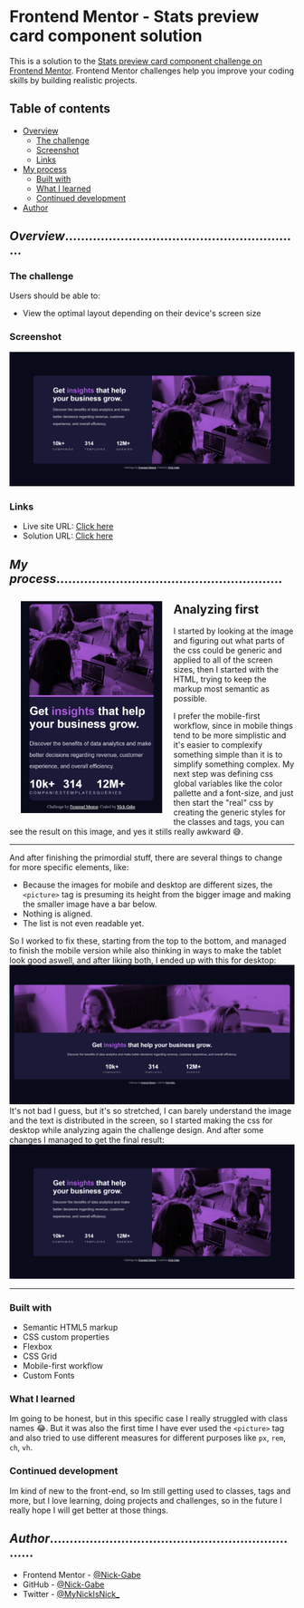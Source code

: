 # Frontend Mentor - Stats preview card component solution

This is a solution to the [Stats preview card component challenge on Frontend Mentor](https://www.frontendmentor.io/challenges/stats-preview-card-component-8JqbgoU62). Frontend Mentor challenges help you improve your coding skills by building realistic projects. 

## Table of contents

- [Overview](#overview)
  - [The challenge](#the-challenge)
  - [Screenshot](#screenshot)
  - [Links](#links)
- [My process](#my-process)
  - [Built with](#built-with)
  - [What I learned](#what-i-learned)
  - [Continued development](#continued-development)
- [Author](#author)


## *Overview*……………………………………………………

### The challenge

Users should be able to:

- View the optimal layout depending on their device's screen size

### Screenshot

![Screenshot](thumbnail.png)

### Links

- Live site URL: [Click here](https://nick-gabe.github.io/frontend-card-component/)
- Solution URL: [Click here](https://www.frontendmentor.io/challenges/stats-preview-card-component-8JqbgoU62/hub/responsive-page-using-flexbox-grid-and-HLMRkSL45)

## *My process*…………………………………………………

<img src=./images/process1.png width=250 align="left" style="margin: 10px 20px">

## Analyzing first
I started by looking at the image and figuring out what parts of the css could be generic and applied to all of the screen sizes, then I started with the HTML, trying to keep the markup most semantic as possible.

I prefer the mobile-first workflow, since in mobile things tend to be more simplistic and it's easier to complexify something simple than it is to simplify something complex. My next step was defining css global variables like the color pallette and a font-size, and just then start the "real" css by creating the generic styles for the classes and tags, you can see the result on this image, and yes it stills really awkward 😅.

<hr>

And after finishing the primordial stuff, there are several things to change for more specific elements, like:
* Because the images for mobile and desktop are different sizes, the `<picture>` tag is presuming its height from the bigger image and making the smaller image have a bar below.
* Nothing is aligned.
* The list is not even readable yet.

So I worked to fix these, starting from the top to the bottom, and managed to finish the mobile version while also thinking in ways to make the tablet look good aswell, and after liking both, I ended up with this for desktop:
<img src=./images/process4.png>
It's not bad I guess, but it's so stretched, I can barely understand the image and the text is distributed in the screen, so I started making the css for desktop while analyzing again the challenge design. And after some changes I managed to get the final result:
<img src=thumbnail.png>
<hr>

### Built with

- Semantic HTML5 markup
- CSS custom properties
- Flexbox
- CSS Grid
- Mobile-first workflow
- Custom Fonts

### What I learned
Im going to be honest, but in this specific case I really struggled with class names 😂. But it was also the first time I have ever used the `<picture>` tag and also tried to use different measures for different purposes like `px`, `rem`, `ch`, `vh`.


### Continued development

Im kind of new to the front-end, so Im still getting used to classes, tags and more, but I love learning, doing projects and challenges, so in the future I really hope I will get better at those things.

## *Author*…………………………………………………………

- Frontend Mentor - [@Nick-Gabe](https://www.frontendmentor.io/profile/Nick-Gabe)
- GitHub - [@Nick-Gabe](https://github.com/Nick-Gabe/)
- Twitter - [@MyNickIsNick_](https://www.twitter.com/MyNickIsNick_)